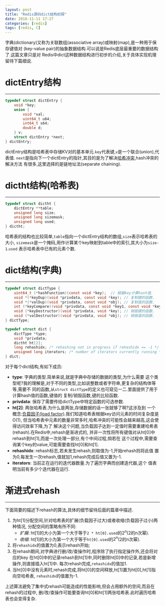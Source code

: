 ```yaml
---
layout: post
title: "Redis源码dict结构初探"
date: 2018-11-11 17:27
categories: [redis]
tags: [redis, C]
---
```


字典(dictionary)又称为关联数组(associative array)或映射(map),是一种用于保存键值对
(key-value pair)的抽象数据结构.可以说是Redis底层最重要的数据结构了.这篇文章只是对
Redis中dict这种数据结构进行初步的介绍,关于具体实现机理留待下篇细说.

# dictEntry结构
---
```c
typedef struct dictEntry {
    void *key;
    union {
        void *val;
        uint64_t u64;
        int64_t s64;
        double d;
    } v;
    struct dictEntry *next;
} dictEntry;
```
dictEntry结构是哈希表中存储KV对的基本单元.`key`代表键,`v`是一个联合(union),代表值.
`next`是指向下一个dictEntry的指针,其目的是为了解决[哈希冲突][collision],hash冲突的解决方法
有很多,这里选择的是链地址法(separate chaining).

[collision]: https://en.wikipedia.org/wiki/Hash_table#Collision_resolution

# dictht结构(哈希表)
---
```c
typedef struct dictht {
    dictEntry **table;
    unsigned long size;
    unsigned long sizemask;
    unsigned long used;
} dictht;
```
哈希表的结构也比较简单,`table`指向一个dictEntry结构的数组,`size`表示哈希表的大小,
`sizemask`是一个掩码,用作计算某个key映射到table中的索引,其大小为`size-1`.`used`
表示哈希表中已有的元素个数.

# dict结构(字典)
---
```c
typedef struct dictType {
    uint64_t (*hashFunction)(const void *key);  // 根据key计算hash值.
    void *(*keyDup)(void *privdata, const void *key); // 复制键的函数.
    void *(*valDup)(void *privdata, const void *obj); // 复制值的函数.
    int (*keyCompare)(void *privdata, const void *key1, const void *key2);  // 对比键的函数.
    void (*keyDestructor)(void *privdata, void *key); // 销毁键的函数.
    void (*valDestructor)(void *privdata, void *obj); // 销毁值的函数.
} dictType;

typedef struct dict {
    dictType *type;
    void *privdata;
    dictht ht[2];
    long rehashidx; /* rehashing not in progress if rehashidx == -1 */
    unsigned long iterators; /* number of iterators currently running */
} dict;
```
对于每个dict结构,有如下成员:
+ <strong>type</strong>: 字典的类型.简单来说,就是字典中存储的数据的类型,为什么需要
这个类型呢?我的理解是,对于不同的类型,比如说整数或者字符串,更复杂的结构体等等,需要不
同的函数,从`struct dictType`的定义也可窥见一二.里面提供了用于计算hash值的函数,键值的
复制/销毁函数,键的比较函数.
+ <strong>privdata</strong>: 保存了需要传给dictType中特定函数的可选参数.
+ <strong>ht[2]</strong>: 两张哈希表.为什么是两张,存储数据的话一张就够了啊?这涉及到
一个概念:[负载因子(load factor)][load factor].我们知道哈希表根据key访问元素的时间复杂度是O(1),
但当哈希表中元素的数量非常多时,哈希冲突的可能性会越来越高,这会使得访问效率下降,为了
解决这个问题,当负载因子达到一定值时需要重建哈希表(rehash).在Redis中,rehash是渐进式的,
并非一次性将所有键值对从ht[0]中rehash到ht[1],而是一次处理一部分,有个中间过程,倘若在
这个过程中,需要查询某个key的value,可能需要查找ht[0]和ht[1].
+ <strong>rehashidx</strong>: rehash标志,若未发生rehash,则取值为-1,开始rehash则将此值
置为0,每发生一次rehash,值就加1,rehash完成后值又置为-1.
+ <strong>iterators</strong>: 当前正在运行的迭代器数量.为了遍历字典而创建迭代器,这个
值表明当前有多少个迭代器在运行.

[load factor]: https://en.wikipedia.org/wiki/Hash_table#Key_statistics

# 渐进式rehash
---
下面简要的描述下rehash的算法,具体的细节留待后面的篇章中描述.
1. 为ht[1]分配空间,针对哈希表的扩展(负载因子过大)或者收缩(负载因子过小)两种情况,
分配空间的策略有所不同:
    + *扩展*: ht[1]的大小为第一个大于等于`2 * ht[0].used`的$2^{n}$(2的n次幂).
    + *收缩*: ht[1]的大小为第一个大于等于`ht[0].used`的$2^{n}$(2的n次幂).
2. 将`rehashidx`的值置为0,表示rehash开始;
3. 在rehash期间,对字典进行删/改/查操作时,程序除了执行指定操作外,还会将对应的key
在ht[0]中的记录rehash到ht[1]中,同时删除ht[0]中的记录,若是新增操作,则直接插入ht[1]中.
每次rehash完成,`rehashidx`的值加1.
4. 当ht[0]中没有元素时,rehash完成,将ht[0]的空间释放,ht[1]置为ht[0],ht[1]指向空哈希表,
`rehashidx`的值置为-1.

上述算法避免了集中式rehash可能造成的性能影响,但会占用额外的空间,而且在rehash的过程中,
删/改/查操作可能要查询ht[0]和ht[1]两张哈希表.此时遍历哈希表也会变得复杂.
